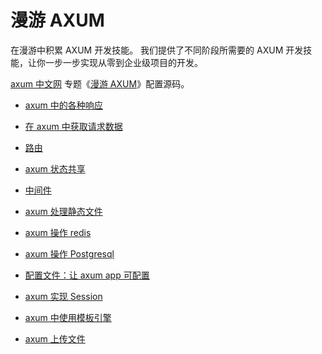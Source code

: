 # 漫游 AXUM

在漫游中积累 AXUM 开发技能。
我们提供了不同阶段所需要的 AXUM 开发技能，让你一步一步实现从零到企业级项目的开发。

[axum 中文网](https://axum.rs) 专题《[漫游 AXUM](https://axum.rs/subject/roaming-axum)》配置源码。

- [axum 中的各种响应](response)

- [在 axum 中获取请求数据](request)

- [路由](route)

- [axum 状态共享](state)

- [中间件](middleware)

- [axum 处理静态文件](static-files)

- [axum 操作 redis](redis)

- [axum 操作 Postgresql](postgres)

- [配置文件：让 axum app 可配置](config)

- [axum 实现 Session](session)

- [axum 中使用模板引擎](template)

- [axum 上传文件](upload-file)
